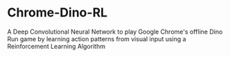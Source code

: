 # Chrome-Dino-RL

A Deep Convolutional Neural Network to play Google Chrome's offline Dino Run game by learning action patterns from visual input using a Reinforcement Learning Algorithm

